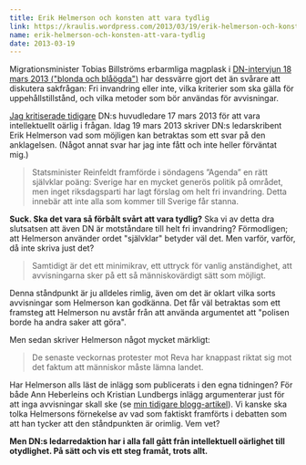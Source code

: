```yaml
---
title: Erik Helmerson och konsten att vara tydlig
link: https://kraulis.wordpress.com/2013/03/19/erik-helmerson-och-konsten-att-vara-tydlig/
name: erik-helmerson-och-konsten-att-vara-tydlig
date: 2013-03-19
---
```

Migrationsminister Tobias Billströms erbarmliga magplask i [DN-intervjun 18 mars 2013 ("blonda och blåögda")](http://www.dn.se/nyheter/de-flesta-bor-inte-hos-de-som-ar-blonda-och-blaogda) har dessvärre gjort det än svårare att diskutera sakfrågan: Fri invandring eller inte, vilka kriterier som ska gälla för uppehållstillstånd, och vilka metoder som bör användas för avvisningar.

[Jag kritiserade tidigare](/posts/) DN:s huvudledare 17 mars 2013 för att vara intellektuellt oärlig i frågan. Idag 19 mars 2013 skriver DN:s ledarskribent Erik Helmerson vad som möjligen kan betraktas som ett svar på den anklagelsen. (Något annat svar har jag inte fått och inte heller förväntat mig.)



> Statsminister Reinfeldt framförde i söndagens ”Agenda” en rätt självklar poäng: Sverige har en mycket generös politik på området, men inget riksdagsparti har lagt förslag om helt fri invandring. Detta innebär att inte alla som kommer till Sverige får stanna.

**Suck. Ska det vara så förbålt svårt att vara tydlig?** Ska vi av detta dra slutsatsen att även DN är motståndare till helt fri invandring? Förmodligen; att Helmerson använder ordet "självklar" betyder väl det. Men varför, varför, då inte skriva just det?

> Samtidigt är det ett minimikrav, ett uttryck för vanlig anständighet, att avvisningarna sker på ett så männi­skovärdigt sätt som möjligt.

Denna ståndpunkt är ju alldeles rimlig, även om det är oklart vilka sorts avvisningar som Helmerson kan godkänna. Det får väl betraktas som ett framsteg att Helmerson nu avstår från att använda argumentet att "polisen borde ha andra saker att göra".

Men sedan skriver Helmerson något mycket märkligt:

> De senaste veckornas protester mot Reva har knappast riktat sig mot det faktum att människor måste lämna landet.

Har Helmerson alls läst de inlägg som publicerats i den egna tidningen? För både Ann Heberleins och Kristian Lundbergs inlägg argumenterar just för att inga avvisningar skall ske (se [min tidigare blogg-artikel](/posts/)). Vi kanske ska tolka Helmersons förnekelse av vad som faktiskt framförts i debatten som att han tycker att den ståndpunkten är orimlig. Vem vet?

**Men DN:s ledarredaktion har i alla fall gått från intellektuell oärlighet till otydlighet. På sätt och vis ett steg framåt, trots allt.**

